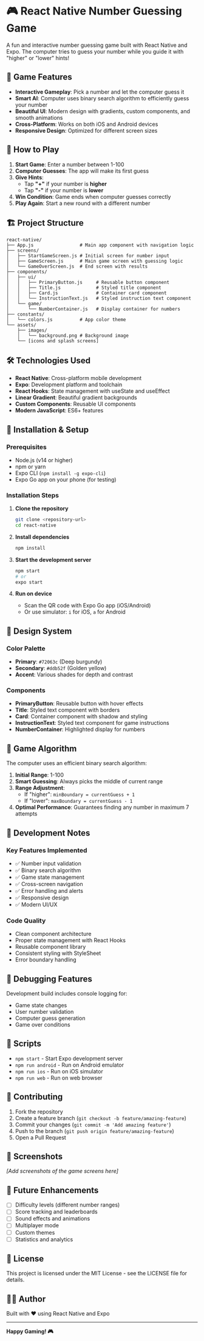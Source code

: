 # 🎮 React Native Number Guessing Game

A fun and interactive number guessing game built with React Native and Expo. The computer tries to guess your number while you guide it with "higher" or "lower" hints!

## 📱 Game Features

- **Interactive Gameplay**: Pick a number and let the computer guess it
- **Smart AI**: Computer uses binary search algorithm to efficiently guess your number
- **Beautiful UI**: Modern design with gradients, custom components, and smooth animations
- **Cross-Platform**: Works on both iOS and Android devices
- **Responsive Design**: Optimized for different screen sizes

## 🎯 How to Play

1. **Start Game**: Enter a number between 1-100
2. **Computer Guesses**: The app will make its first guess
3. **Give Hints**: 
   - Tap **"+"** if your number is **higher**
   - Tap **"-"** if your number is **lower**
4. **Win Condition**: Game ends when computer guesses correctly
5. **Play Again**: Start a new round with a different number

## 🏗️ Project Structure

```
react-native/
├── App.js                 # Main app component with navigation logic
├── screens/
│   ├── StartGameScreen.js # Initial screen for number input
│   ├── GameScreen.js      # Main game screen with guessing logic
│   └── GameOverScreen.js  # End screen with results
├── components/
│   ├── ui/
│   │   ├── PrimaryButton.js     # Reusable button component
│   │   ├── Title.js             # Styled title component
│   │   ├── Card.js              # Container card component
│   │   └── InstructionText.js   # Styled instruction text component
│   └── game/
│       └── NumberContainer.js   # Display container for numbers
├── constants/
│   └── colors.js          # App color theme
└── assets/
    ├── images/
    │   └── background.png # Background image
    └── [icons and splash screens]
```

## 🛠️ Technologies Used

- **React Native**: Cross-platform mobile development
- **Expo**: Development platform and toolchain
- **React Hooks**: State management with useState and useEffect
- **Linear Gradient**: Beautiful gradient backgrounds
- **Custom Components**: Reusable UI components
- **Modern JavaScript**: ES6+ features

## 🚀 Installation & Setup

### Prerequisites
- Node.js (v14 or higher)
- npm or yarn
- Expo CLI (`npm install -g expo-cli`)
- Expo Go app on your phone (for testing)

### Installation Steps

1. **Clone the repository**
   ```bash
   git clone <repository-url>
   cd react-native
   ```

2. **Install dependencies**
   ```bash
   npm install
   ```

3. **Start the development server**
   ```bash
   npm start
   # or
   expo start
   ```

4. **Run on device**
   - Scan the QR code with Expo Go app (iOS/Android)
   - Or use simulator: `i` for iOS, `a` for Android

## 🎨 Design System

### Color Palette
- **Primary**: `#72063c` (Deep burgundy)
- **Secondary**: `#ddb52f` (Golden yellow)
- **Accent**: Various shades for depth and contrast

### Components
- **PrimaryButton**: Reusable button with hover effects
- **Title**: Styled text component with borders
- **Card**: Container component with shadow and styling
- **InstructionText**: Styled text component for game instructions
- **NumberContainer**: Highlighted display for numbers

## 🧮 Game Algorithm

The computer uses an efficient binary search algorithm:

1. **Initial Range**: 1-100
2. **Smart Guessing**: Always picks the middle of current range
3. **Range Adjustment**: 
   - If "higher": `minBoundary = currentGuess + 1`
   - If "lower": `maxBoundary = currentGuess - 1`
4. **Optimal Performance**: Guarantees finding any number in maximum 7 attempts

## 🔧 Development Notes

### Key Features Implemented
- ✅ Number input validation
- ✅ Binary search algorithm
- ✅ Game state management
- ✅ Cross-screen navigation
- ✅ Error handling and alerts
- ✅ Responsive design
- ✅ Modern UI/UX

### Code Quality
- Clean component architecture
- Proper state management with React Hooks
- Reusable component library
- Consistent styling with StyleSheet
- Error boundary handling

## 🐛 Debugging Features

Development build includes console logging for:
- Game state changes
- User number validation
- Computer guess generation
- Game over conditions

## 📝 Scripts

- `npm start` - Start Expo development server
- `npm run android` - Run on Android emulator
- `npm run ios` - Run on iOS simulator
- `npm run web` - Run on web browser

## 🤝 Contributing

1. Fork the repository
2. Create a feature branch (`git checkout -b feature/amazing-feature`)
3. Commit your changes (`git commit -m 'Add amazing feature'`)
4. Push to the branch (`git push origin feature/amazing-feature`)
5. Open a Pull Request

## 📱 Screenshots

*[Add screenshots of the game screens here]*

## 🔮 Future Enhancements

- [ ] Difficulty levels (different number ranges)
- [ ] Score tracking and leaderboards
- [ ] Sound effects and animations
- [ ] Multiplayer mode
- [ ] Custom themes
- [ ] Statistics and analytics

## 📄 License

This project is licensed under the MIT License - see the LICENSE file for details.

## 👨‍💻 Author

Built with ❤️ using React Native and Expo

---

**Happy Gaming! 🎮** 
